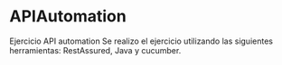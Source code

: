 # APIAutomation
Ejercicio API automation
Se realizo el ejercicio utilizando las siguientes herramientas:
RestAssured, Java y cucumber.

